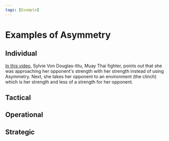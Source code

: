 ```yaml
---
tags: [Example]
---
```


# Examples of Asymmetry


## Individual
[In this video](https://youtu.be/xHVBi2VCcQI?t=845), Sylvie Von Douglas-Ittu, Muay Thai fighter, points out that she was approaching her opponent's strength with her strength instead of using Asymmetry. Next, she takes her opponent to an environment (the clinch) which is her strength and less of a strength for her opponent.

## Tactical

## Operational

## Strategic
